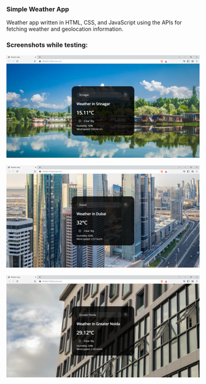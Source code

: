 ### Simple Weather App

Weather app written in HTML, CSS, and JavaScript using the APIs for fetching weather and geolocation information.


### Screenshots while testing: <br/>

<img src="Weather-App/pic/pic1.png"> <br/><br/>
<img src="Weather-App/pic/pic2.png"> <br/><br/>
<img src="Weather-App/pic/pic3.png"> <br/><br/>
